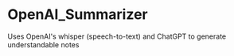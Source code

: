 # OpenAI_Summarizer
Uses OpenAI's whisper (speech-to-text) and ChatGPT to generate understandable notes
